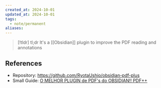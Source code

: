```yaml
---
created_at: 2024-10-01
updated_at: 2024-10-01
tags:
  - note/permanent
aliases:
---
```


> [!tldr] tl;dr
> It's a [[Obsidian]] plugin to improve the PDF reading and annotations

## References

- Repository: https://github.com/RyotaUshio/obsidian-pdf-plus
- Small Guide: [O MELHOR PLUGIN de PDF's do OBSIDIAN!! PDF++](https://www.youtube.com/watch?v=c2zz2gHU_Wo)
